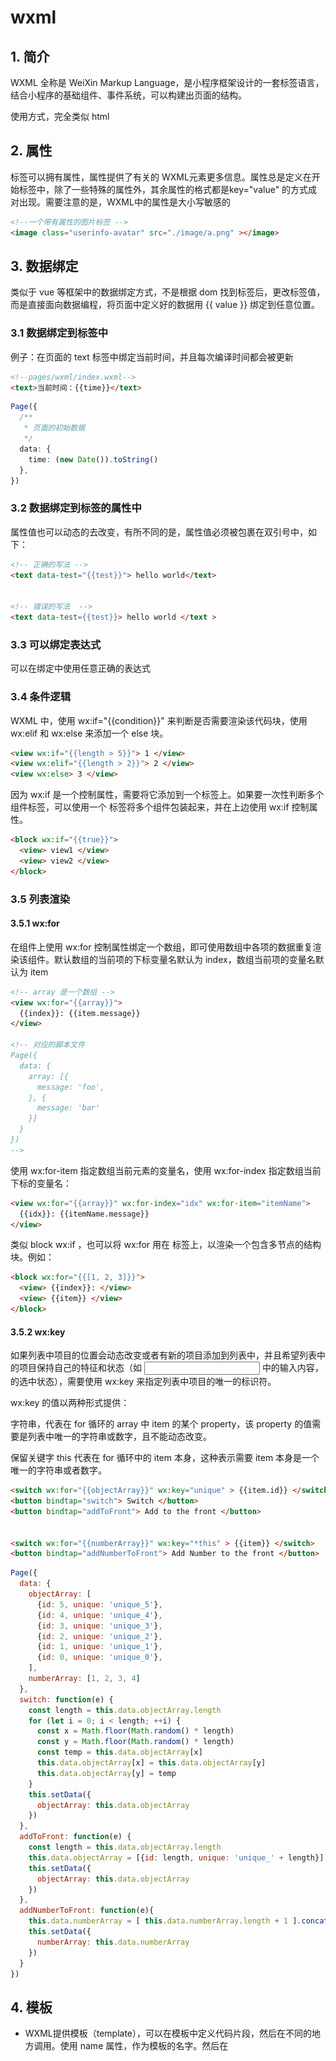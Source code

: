 # wxml

## 1. 简介

WXML 全称是 WeiXin Markup Language，是小程序框架设计的一套标签语言，结合小程序的基础组件、事件系统，可以构建出页面的结构。

使用方式，完全类似 html

## 2. 属性

​标签可以拥有属性，属性提供了有关的 WXML元素更多信息。属性总是定义在开始标签中，除了一些特殊的属性外，其余属性的格式都是key="value" 的方式成对出现。需要注意的是，WXML中的属性是大小写敏感的

``` html
<!--一个带有属性的图片标签 -->
<image class="userinfo-avatar" src="./image/a.png" ></image>
```

## 3. 数据绑定

类似于 vue 等框架中的数据绑定方式，不是根据 dom 找到标签后，更改标签值，而是直接面向数据编程，将页面中定义好的数据用 {{ value }} 绑定到任意位置。

### 3.1 数据绑定到标签中

例子：在页面的 text 标签中绑定当前时间，并且每次编译时间都会被更新

``` html
<!--pages/wxml/index.wxml-->
<text>当前时间：{{time}}</text>
```

``` ts
Page({
  /**
   * 页面的初始数据
   */
  data: {
    time: (new Date()).toString()
  },
})
```
### 3.2 数据绑定到标签的属性中

属性值也可以动态的去改变，有所不同的是，属性值必须被包裹在双引号中，如下：

``` html
<!-- 正确的写法 -->
<text data-test="{{test}}"> hello world</text>


<!-- 错误的写法  -->
<text data-test={{test}}> hello world </text >
```

### 3.3 可以绑定表达式

可以在绑定中使用任意正确的表达式

### 3.4 条件逻辑

WXML 中，使用 wx:if="{{condition}}" 来判断是否需要渲染该代码块，使用 wx:elif 和 wx:else 来添加一个 else 块。

``` html
<view wx:if="{{length > 5}}"> 1 </view>
<view wx:elif="{{length > 2}}"> 2 </view>
<view wx:else> 3 </view>
```

因为 wx:if 是一个控制属性，需要将它添加到一个标签上。如果要一次性判断多个组件标签，可以使用一个 <block/> 标签将多个组件包装起来，并在上边使用 wx:if 控制属性。

``` html
<block wx:if="{{true}}">
  <view> view1 </view>
  <view> view2 </view>
</block>
```

### 3.5 列表渲染

#### 3.5.1 wx:for

在组件上使用 wx:for 控制属性绑定一个数组，即可使用数组中各项的数据重复渲染该组件。默认数组的当前项的下标变量名默认为 index，数组当前项的变量名默认为 item

``` html
<!-- array 是一个数组 -->
<view wx:for="{{array}}">
  {{index}}: {{item.message}}
</view>

<!-- 对应的脚本文件
Page({
  data: {
    array: [{
      message: 'foo',
    }, {
      message: 'bar'
    }]
  }
})
-->
```

使用 wx:for-item 指定数组当前元素的变量名，使用 wx:for-index 指定数组当前下标的变量名：

``` html
<view wx:for="{{array}}" wx:for-index="idx" wx:for-item="itemName">
  {{idx}}: {{itemName.message}}
</view>
```

类似 block wx:if ，也可以将 wx:for 用在 <block/> 标签上，以渲染一个包含多节点的结构块。例如：

``` html
<block wx:for="{{[1, 2, 3]}}">
  <view> {{index}}: </view>
  <view> {{item}} </view>
</block>
```

#### 3.5.2 wx:key

如果列表中项目的位置会动态改变或者有新的项目添加到列表中，并且希望列表中的项目保持自己的特征和状态（如 <input/> 中的输入内容， <switch/> 的选中状态），需要使用 wx:key 来指定列表中项目的唯一的标识符。

wx:key 的值以两种形式提供：

字符串，代表在 for 循环的 array 中 item 的某个 property，该 property 的值需要是列表中唯一的字符串或数字，且不能动态改变。

保留关键字 this 代表在 for 循环中的 item 本身，这种表示需要 item 本身是一个唯一的字符串或者数字。

``` html
<switch wx:for="{{objectArray}}" wx:key="unique" > {{item.id}} </switch>
<button bindtap="switch"> Switch </button>
<button bindtap="addToFront"> Add to the front </button>


<switch wx:for="{{numberArray}}" wx:key="*this" > {{item}} </switch>
<button bindtap="addNumberToFront"> Add Number to the front </button>
```

``` js
Page({
  data: {
    objectArray: [
      {id: 5, unique: 'unique_5'},
      {id: 4, unique: 'unique_4'},
      {id: 3, unique: 'unique_3'},
      {id: 2, unique: 'unique_2'},
      {id: 1, unique: 'unique_1'},
      {id: 0, unique: 'unique_0'},
    ],
    numberArray: [1, 2, 3, 4]
  },
  switch: function(e) {
    const length = this.data.objectArray.length
    for (let i = 0; i < length; ++i) {
      const x = Math.floor(Math.random() * length)
      const y = Math.floor(Math.random() * length)
      const temp = this.data.objectArray[x]
      this.data.objectArray[x] = this.data.objectArray[y]
      this.data.objectArray[y] = temp
    }
    this.setData({
      objectArray: this.data.objectArray
    })
  },
  addToFront: function(e) {
    const length = this.data.objectArray.length
    this.data.objectArray = [{id: length, unique: 'unique_' + length}].concat(this.data.objectArray)
    this.setData({
      objectArray: this.data.objectArray
    })
  },
  addNumberToFront: function(e){
    this.data.numberArray = [ this.data.numberArray.length + 1 ].concat(this.data.numberArray)
    this.setData({
      numberArray: this.data.numberArray
    })
  }
})
```

## 4. 模板

* WXML提供模板（template），可以在模板中定义代码片段，然后在不同的地方调用。使用 name 属性，作为模板的名字。然后在 <template/> 内定义代码片段
* 使用 is 属性，声明需要的使用的模板，然后将模板所需要的 data 传入;is 也可以动态决定具体需要渲染哪个模板

``` html
<!--
item: {
  index: 0,
  msg: 'this is a template',
  time: '2016-06-18'
}
-->


<template name="msgItem">
  <view>
    <text> {{index}}: {{msg}} </text>
    <text> Time: {{time}} </text>
  </view>
</template>


<template is="msgItem" data="{{...item}}"/>

<!-- 输出
0: this is a template Time: 2016-06-18
-->
```

## 5. 引用

WXML 提供两种文件引用方式import和include。

* import 可以在该文件中使用目标文件定义的 template。需要注意的是 import 有作用域的概念，即只会 import 目标文件中定义的 template，而不会 import 目标文件中 import 的 template，简言之就是 import 不具有递归的特性。
* include 可以将目标文件中除了 <template/> <wxs/> 外的整个代码引入，相当于是拷贝到 include 位置

## 6. 通用属性

![](../../../imgs/wxml标签通用属性.png)


> 注意：
>
> 1. 绑定的变量大小写敏感，也就是说 {{name}} 和 {{Name}} 是两个不同的变量。
> 2. 没有被定义的变量的或者是被设置为 undefined 的变量不会被同步到 wxml 中
> 3. 当数据改变触发渲染层重新渲染的时候，会校正带有 key 的组件，框架会确保他们被重新排序，而不是重新创建，以确保使组件保持自身的状态，并且提高列表渲染时的效率。

> 参考资料
>
> [小程序官方文档](https://developers.weixin.qq.com/ebook?action=get_post_info&docid=000ee2c29d4f805b0086a37a254c0a)